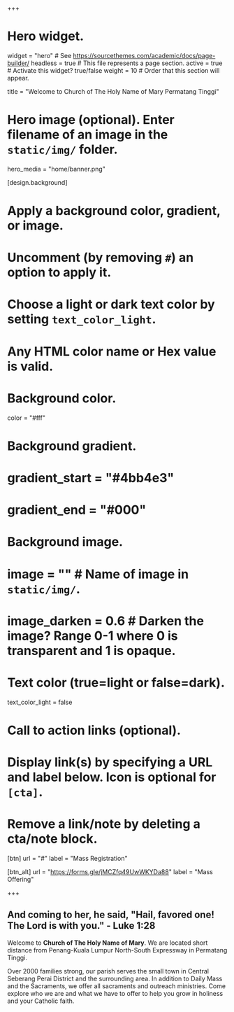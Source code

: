 +++
# Hero widget.
widget = "hero"  # See https://sourcethemes.com/academic/docs/page-builder/
headless = true  # This file represents a page section.
active = true  # Activate this widget? true/false
weight = 10  # Order that this section will appear.

title = "Welcome to Church of The Holy Name of Mary Permatang Tinggi"

# Hero image (optional). Enter filename of an image in the `static/img/` folder.
hero_media = "home/banner.png"

[design.background]
  # Apply a background color, gradient, or image.
  #   Uncomment (by removing `#`) an option to apply it.
  #   Choose a light or dark text color by setting `text_color_light`.
  #   Any HTML color name or Hex value is valid.

  # Background color.
  color = "#fff"

  # Background gradient.
  # gradient_start = "#4bb4e3"
  # gradient_end = "#000"

  # Background image.
  # image = ""  # Name of image in `static/img/`.
  # image_darken = 0.6  # Darken the image? Range 0-1 where 0 is transparent and 1 is opaque.

  # Text color (true=light or false=dark).
  text_color_light = false

# Call to action links (optional).
#   Display link(s) by specifying a URL and label below. Icon is optional for `[cta]`.
#   Remove a link/note by deleting a cta/note block.
[btn]
  url = "#"
  label = "Mass Registration"

[btn_alt]
  url = "https://forms.gle/jMCZfq49UwWKYDa88"
  label = "Mass Offering"

+++
## And coming to her, he said, "Hail, favored one! The Lord is with you." **- Luke 1:28**

Welcome to **Church of The Holy Name of Mary**. We are located short distance from Penang-Kuala Lumpur North-South Expressway in Permatang Tinggi.


Over 2000 families strong, our parish serves the small town in Central Seberang Perai District and the surrounding area. In addition to Daily Mass and the Sacraments, we offer all sacraments and outreach ministries.  Come explore who we are and what we have to offer to help you grow in holiness and your Catholic faith.
